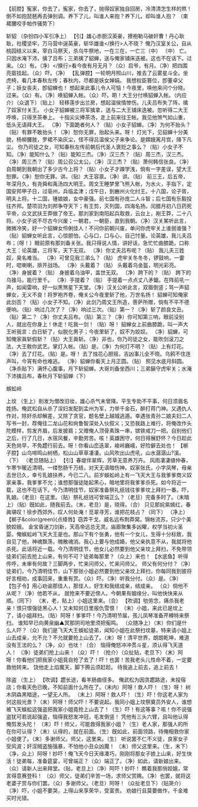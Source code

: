 <!-- { "loadSidebar": true } -->
【前腔】寃家，你去了，寃家，你去了，抛得奴家独自回房，冷清清怎生样的熬！倒不如抱琵琶再去弹别调。养下了儿，叫谁人来抱？养下儿，却叫谁人抱？
（束裙腰咬手帕作骚势下）
 
斩貂
（杂扮四小军引净上）
【引】雄心赤胆汉英豪，撩袍勒马破奸曹！丹心耿耿，社稷坚牢，万马营中逞英豪，斩华雄谁</换行>人不晓？
俺乃汉室关公，自从桃园结义以来，宰白马祭天，杀乌牛祭地，一在三在，一亡三（中）
（中）
亡。只因水淹下沛，擒了吕布；三弟擒了貂蝉，送与俺家铺床迭被。这也不在话下。过来。（众）有。（净）</换行>看今夜有月无月？（众）启爷，有月。（净）把四围亮窗挂起。（众）吓。（净）
【乱弹腔】一轮明月照山川，推去了云雾星斗全。坐虎椅，看几本春秋左传；春秋内，尽都是妖女婵娟。
我想权臣篡位，卽董卓父子；妖女丧夫，卽貂蝉也！
想起来此事儿令人可恼！今夜里，唤他来问个分晓。
过来。（众）有。（净）唤貂蝉入帐。（众）吓。啲！大王分付唤貂蝉入帐。（内应介）（众退下）（贴上）
轻移莲步出兰房，想起温侯情惨伤。儿夫吕布失了阵，擒了奴家付关王。
小女子貂蝉被三将军擒拿，送与二大王铺床迭被。忽听得二大王呼唤，只得烹茶奉上。
十指尖尖捧茶汤，走上前来往王帐。我见他煞气如山重，低头无语拜大王。
（净）下面跪者何人？（贴）小女子貂蝉。（净）为何不抬头？（贴）有罪不敢抬头！（净）恕你无罪，抬起头来。呀！
灯光下，见貂蝉十分美貌，杨柳腰肢，罗裙不染灰尘，怪不得吕温侯父子来争论。是嫦娥离月宫，降下凡尘。
你乃司徒之女，可知春秋左传前朝后代圣人褒贬之事么？（贴）小女子不知。（净）能知什么？（贴）能知三杰。（净）汉三杰？（贴）周三杰，汉三杰。（净）周三杰？（贴）周公召公太公。（净）汉三杰？（贴）萧何韩信张良。（净）自周朝到我朝出了多少古今上将？（贴）小女子才疎学浅，倘有一字差误，望大王恕罪。（净）恕你无罪。讲。（贴）大王容禀。（净）讲。（贴）
前三王，后五帝，年深月久，有尧舜和禹汤四大明王。周文王睡梦里飞熊入帐，为水火，手指下，定国安邦甲子日，过亳州，兵临孟津；戊午日，到豳州火化纣王。十八国，论子胥，明夫上将。十二国，锺娘娘，女中豪强。前七国有孙庞二人斗智；后七国有乐毅投往齐邦。楚项羽为刘邦争夺天下；有王剪，灭列国，四海名扬。闰腊月初八日药死平帝，众文武扶王莽做了帝王。那刘家到南阳起兵取救，云台上，剐王莽，二十八将。小女子说不尽古今兴废；一朝君，一朝臣，直到我朝。（净）汉关某听此言，微微冷笑，好一个貂蝉女伶俐佳人！不问你前朝兴废，单问你虎牢关上谁弱谁强？（贴）貂蝉女听此言，心惊胆怕，心与口，口与心，自己忖量。论英雄，我儿夫吕布；〔呀！〕眼前原有那刘备关张。我只得说人情，讲好话，急忙忙曲膝跪，口称大王：论英雄，三将军，天下无双。
（净）你丈夫吕布呢？（贴）
我儿夫三姓奴，臭名难当。
（净）可曾见我三弟么？（贴）
虎牢关冬冬冬，锣鼓响，一霎时，唿喇喇，排开战场。
（净）头戴着？（贴）
头戴着乌金盔，明光彩亮。
（净）身披着？（贴）
身披着乌油甲，盖世无双。
（净）跨下的？（贴）
跨下的乌锥马，能行里千。
（净）手提着？（贴）
手提着一点点丈八矛鎗。在阵前吼一声，如闻雷响，好一似黑煞星下天堂。（净）汉关公听此言，双眉倒竖；骂一声貂蝉女，无义不良！将罗袍齐卷，俺关公今夜里斩了他，万世名扬！
貂蝉可知俺家此剑否？（贴）小女子不知。（净）此剑乃周文王所造，菩萨所赠，倘有不平不德便响。（贴）响过几次了？（净）响过三次。（贴）第一？（净）斩了颜良文丑。（贴）第二？（净）你丈夫吕布。（贴）第三？（净）你可知第三响，眼前没别人，就出在你身上！休走！吃我一剑！（贴）呀！
貂蝉女上前曲膝跪，叫一声大王听我言：白日斩了，似脱化男子；今夜里斩了，奴不为姣奴。
（净）貂蝉，可知俺家眞斩假斩？（贴）大王眞斩。（净）非也，你乃司徒之女，能吹剑滚刀之法，大王敎你武艺。掌灯入帐。（贴）是。（净）为何灯不明？（贴）上有灯花。（净）去了灯花。（贴）是。呀！
去了烛花心胆摇，吉凶事儿全不晓。乌鸦不住连声叫，今宵有命也难逃。
（净）貂蝉你看天上月正圆。（贴）
照见水底月斜圆。（净杀贴下）满怀心腹事，月下斩貂蝉。大哥刘备坐西川；三弟鎭守虎牢关；水淹下沛擒吕布，春秋月下斩貂蝉（下）
 
蜈蚣岭 
 
上坟
（生上）削发为僧改旧妆，雄心杀气未曾降。平生专助不平事，何日须眉名姓扬。俺武松自从杀了淫妇发配到孟州为军，力举千金石，醉打蒋门神。又遇仇人作对，除奸杀却解差，又除了贪官，题名壁上越城逃遁。幸遇张青孙二娘夫妇二人写书一封，荐俺往二龙山花和尙鲁智深处入伙叙义；又恐我路上难行，将俺改作头陀模样，剪发齐眉，后发披肩；又赠俺人顶骨素珠一串，镔铁戒刀一把。自别他们之后，行了几日，水宿风餐，辛勤劳苦。咳！英雄困守，何日得展舒怀？今日趁此天色尙早，不免趱行前去。呀！你看山峦迭翠，峻岭巍峨，好险僻去处也！
【梆子腔】山鸟啼鸣山树栖，松山山草草凄凄。山风吹出山虎吼，山水潺潺山?溪。（下）
（老旦随贴上）
【引】春堤伴翠辉，芳草无意养万卉。
风雨凄凄値仲春，乍寒乍暖近清明。一缕愁肠千万结，对天无语暗伤神。奴家张氏，小字凤琴，母亲去世已久，幸亏乳娘扶养，今已二八。前岁蜈蚣岭上有一飞天大王与我爹爹商义奴家亲事，我爹爹不允；谁想那强徒陡起黑心，暗地里将我爹爹杀死。如今将近一载，这也不在话下。今乃清明佳节，奴家准备祭礼纸钱往爹爹坟上拜扫一番。吓，乳娘。（老旦）在这里。（贴）祭礼纸钱可曾端正么？（老旦）完备多时了。（末暗上）（贴）旣如此，随我前去。（末，老旦）是，晓得。（合）
只见那姹紫嫣红，春眞堪叹！徐步西郊外，叹人何处淹！觅翠寻芳，谁把花枝占？（同下）
（净上）
【梆子&color(green){点绛唇】窃弄干戈，威名远布荆莽窝。锦帐流苏，只少个美貌姣娥。
金宝昏迷刀剑新，天高帝远总无灵。庙廊聚集多凶曜，权学当初火圣婴。俺蜈蚣岭飞天大王是也。那山下有个张勇，他有一个女儿，生得十分标致，我自见了他，神魂飘荡，魄散魂消。我心上要与他成婚，他父亲执意不从，我就将他杀死。此话将近一载。今乃清明佳节，他女儿必然要到他父亲坟上拜扫，不免带领徒弟们前去抢上山来，有何不可？徒弟每那里？（众上）来也！
【水底鱼】听得传呼，未审有何故？三脚两步，忙来问师父，忙来问师父。
师父有何分付？（净）徒弟们，今乃清明佳节，山下那张小姐必然要到他父亲坟上拜扫，你每同我到彼将好言相劝，成事回来，重重有赏。（众）吓。（净）听我分付。（众）是。（净）
【包子令】用心劝谕那佳人，那佳人，好生和我结成亲，结成亲。
（众）倘他不从呢？（净）他若不从，
就抢来不要近傍人。今朝果有姻缘分，叫他快快来从顺。（同下）
（末，老，贴上）小姐这里来。（合）
【吹调】劬劳念，痛杀我老亲！恨只恨强徒黑心人！又未知何日里报仇雪恨！
（末）小姐，来此已是坟上了，请小姐拜扫。（贴）阿呀！爹爹吓！今乃清明节届，孩儿凤琴准备芹樽特来祭扫。
谁知早已向黄泉幽▲冥那阴司地里须把寃鸣。
（众随净上）（末）你们是什么人吓？（众）我们是飞天大王蜈蚣徒弟，闻知小姐在此祭扫坟墓，特来请小姐上山去成亲，允不允？不允就要抢上山去了。（末）呀！清平世界，朗朗乾坤，难道没有王法的么？（净，众）也呔！（合）
恼得俺怒冲冲贯斗星，须认得飞天道人！
（净）徒弟们抢上山来！（众）吓！（抢介）（众扯贴，老旦下）（末）阿呀！你看他们把我家小姐竟自抢了去了！吓！也罢！苦我老头儿性命不着，一定要救他转来。
饶他走上焰魔天，脚下腾云须赶趁。
待我追上前去，追上前去！
 
除盗
（生上）
【吹调】趱长途，看羊肠曲径多。
俺武松为因贪趱路途，未投宿店；你看天色已晚，不知前面什么所在了。（末内）阿呀！救人吓！（生）呀！
树木阴森黑暗途，一望无人所。
（末上）阿呀！救人吓！（生）吓！你这老人家为何这般光景？（末）阿呀！师父吓！不要说起。我同小姐上坟祭奠员外安人，谁想被飞天蜈蚣这强盗把我家小姐竟抢上山去了！（生）吓！有这等事？咳！你不说强盗犹可若说起强盗，恼得我怒发冲冠，毛发倒竖！
凭他有三头六臂，且叫他认得俺剪发头陀！
（末）吓！师父，可能救得我家小姐？（生）老人家，那强人的所在你可认得？（末）认得的，就在前面。（生）旣如此，前面领路，待俺相救你家小姐便了。（末）多谢师父。师父，这里来。（生）
听说罢不仁不义徒，良家女子受风波；奸淫贼盗施强暴，不怕他小丑众凶魔！
（末）师父这里来。（生，末下）（净，众上）阿呀！妙吓！俺飞天今日天缘凑巧，刚刚将那女子掳上山来，好生快活！徒弟每，准备筵宴，可曾端正？（众）端正了。（净）如此，请新娘出来。（众）请新人出来拜堂。（贴，老旦上）（净）阿吓！妙吓！
瞧着我那俏姣娥，常言得意赛登科！
（众）师父，徒弟们辛苦一场，求师父赏赐。（净）也罢，就将这老婆子赏与你们罢。（众）多谢师父。（老旦）阿呀！（众扯老旦下）（贴哭介）（净）吓，小姐不要哭，上得山来享荣华，受富贵。
劝娘行且莫要做作，千金难买时光错。
